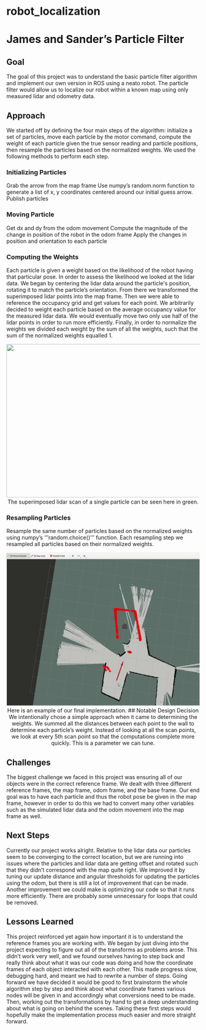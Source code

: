 # robot_localization
# James and Sander’s Particle Filter
## Goal
The goal of this project was to understand the basic particle filter algorithm and implement our own version in ROS using a neato robot. The particle filter would allow us to localize our robot within a known map using only measured lidar and odometry data.
## Approach
We started off by defining the four main steps of the algorithm: initialize a set of particles, move each particle by the motor command, compute the weight of each particle given the true sensor reading and particle positions, then resample the particles based on the normalized weights. We used the following methods to perform each step.
### Initializing Particles 
Grab the arrow from the map frame
Use numpy’s random.norm function to generate a list of x, y coordinates centered around our initial guess arrow. 
Publish particles
### Moving Particle
Get dx and dy from the odom movement
Compute the magnitude of the change in position of the robot in the odom frame
Apply the changes in position and orientation to each particle
### Computing the Weights
Each particle is given a weight based on the likelihood of the robot having that particular pose. In order to assess the likelihood we looked at the lidar data. We began by centering the lidar data around the particle's position, rotating it to match the particle’s orientation. From there we transformed the superimposed lidar points into the map frame. Then we were able to reference the occupancy grid and get values for each point. We arbitrarily decided to weight each particle based on the average occupancy value for the measured lidar data. We would eventually move two only use half of the lidar points in order to run more efficiently. Finally, in order to normalize the weights we divided each weight by the sum of all the weights, such that the sum of the normalized weights equalled 1.
<p align="center">
  <img width="1300" height="400" src="robot_localizer/bags/visualizingScans.gif">
 The superimposed lidar scan of a single particle can be seen here in green. 
  
### Resampling Particles
Resample the same number of particles based on the normalized weights using numpy’s ‘’’random.choice()’’’ function. Each resampling step we resampled all particles based on their normalized weights. 
<p align="center">
  <img width="1300" height="400" src="robot_localizer/bags/particleFilterDemo.gif">
  Here is an example of our final implementation.
## Notable Design Decision
We intentionally chose a simple approach when it came to determining the weights. We summed all the distances between each point to the wall to determine each particle’s weight. Instead of looking at all the scan points, we look at every 5th scan point so that the computations complete more quickly. This is a parameter we can tune. 
 
## Challenges
The biggest challenge we faced in this project was ensuring all of our objects were in the correct reference frame. We dealt with three different reference frames, the map frame, odom frame, and the base frame. Our end goal was to have each particle and thus the robot pose be given in the map frame, however in order to do this we had to convert many other variables such as the simulated lidar data and the odom movement into the map frame as well.
 
## Next Steps
Currently our project works alright. Relative to the lidar data our particles seem to be converging to the correct location, but we are running into issues where the particles and lidar data are getting offset and rotated such that they didn’t correspond with the map quite right. We improved it by tuning our update distance and angular thresholds for updating the particles using the odom, but there is still a lot of improvement that can be made. Another improvement we could make is optimizing our code so that it runs more efficiently. There are probably some unnecessary for loops that could be removed.   
## Lessons Learned
This project reinforced yet again how important it is to understand the reference frames you are working with. We began by just diving into the project expecting to figure out all of the transforms as problems arose. This didn’t work very well, and we found ourselves having to step back and really think about what it was our code was doing and how the coordinate frames of each object interacted with each other. This made progress slow, debugging hard, and meant we had to rewrite a number of steps. Going forward we have decided it would be good to first brainstorm the whole algorithm step by step and think about what coordinate frames various nodes will be given in and accordingly what conversions need to be made. Then, working out the transformations by hand to get a deep understanding about what is going on behind the scenes. Taking these first steps would hopefully make the implementation process much easier and more straight forward.   
